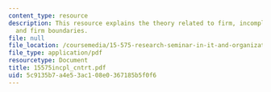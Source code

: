 ```yaml
---
content_type: resource
description: This resource explains the theory related to firm, incomplete contracts
  and firm boundaries.
file: null
file_location: /coursemedia/15-575-research-seminar-in-it-and-organizations-economic-perspectives-spring-2004/5c9135b7a4e53ac108e0367185b5f0f6_15575incpl_cntrt.pdf
file_type: application/pdf
resourcetype: Document
title: 15575incpl_cntrt.pdf
uid: 5c9135b7-a4e5-3ac1-08e0-367185b5f0f6
---
```

